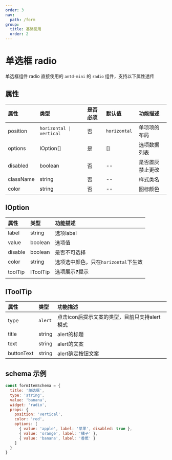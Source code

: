 ```yaml
---
order: 3
nav:
  path: /form
group:
  title: 基础使用
  order: 2
---
```


# 单选框 radio

单选框组件 radio 直接使用的 `antd-mini` 的 `radio` 组件，支持以下属性透传

## 属性

| 属性                 |    类型                     | 是否必须      | 默认值             |  功能描述               |
| :--------           | :--------                   | :---        | :----             |  :---                  |
| position            |  `horizontal \| vertical`   |  否          |  `horizontal `    |  单项项的布局            |
| options             | IOption[]                   |  是          |  []               |  选项数据列表            |
| disabled            | boolean                     |  否          |  --               |  是否置灰禁止更改        |
| className           | string                      |  否          |  --               |  样式类名               |
| color               | string                      |  否          |  --               |  图标颜色               |

## IOption 

| 属性                 |    类型          |  功能描述                         |
| :--------           | :--------       |  :---                             |
| label               | string          |  选项label                         |
| value               | boolean         |  选项值                            |
| disable             | boolean         |  是否不可选择                       |
| color               | string          |  选项选中颜色，只在`horizontal`下生效  |
| toolTip             | IToolTip        |  选项展示❓提示                      |

## IToolTip

| 属性                 |    类型          |  功能描述                                            |
| :--------           | :--------       |  :---                                               |
| type                |  `alert`        |  点击icon后提示文案的类型，目前只支持alert模式            |
| title               | string          |  alert的标题                                         |
| text                | string          |  alert的文案                                         |
| buttonText          | string          |  alert确定按钮文案                                    |

## schema 示例

```js
const formItemSchema = {
  title: '单选框',
  type: 'string',
  value: 'banana',
  widget: 'radio',
  props: {
    position: 'vertical',
    color: 'red',
    options: [
      { value: 'apple', label: '苹果', disabled: true },
      { value: 'orange', label: '橘子' },
      { value: 'banana', label: '香蕉' }
    ]
  }
}
```


